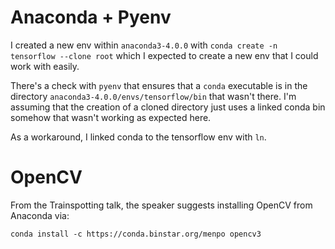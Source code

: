 # Anaconda + Pyenv

I created a new env within `anaconda3-4.0.0` with `conda create -n tensorflow
--clone root` which I expected to create a new env that I could work with easily. 

There's a check with `pyenv` that ensures that a `conda` executable is in the
directory `anaconda3-4.0.0/envs/tensorflow/bin` that wasn't there. I'm assuming
that the creation of a cloned directory just uses a linked conda bin somehow
that wasn't working as expected here.

As a workaround, I linked conda to the tensorflow env with `ln`.

# OpenCV

From the Trainspotting talk, the speaker suggests installing OpenCV from Anaconda via:

    conda install -c https://conda.binstar.org/menpo opencv3


